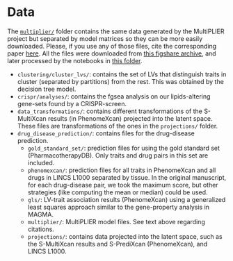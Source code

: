 # Data

The [`multiplier/`](multiplier/) folder contains the same data generated by the MultiPLIER project  but separated by model matrices so they can be more easily downloaded.
Please, if you use any of those files, cite the corresponding paper [here](https://doi.org/10.1016/j.cels.2019.04.003).
All the files were downloaded from [this figshare archive](https://doi.org/10.6084/m9.figshare.5716033.v4), and later processed by the notebooks in [this folder](https://github.com/greenelab/phenoplier/tree/master/nbs/01_preprocessing).

* `clustering/cluster_lvs/`: contains the set of LVs that distinguish traits in cluster (separated by partitions) from the rest.
This was obtained by the decision tree model.
* `crispr/analyses/`: contains the fgsea analysis on our lipids-altering gene-sets found by a CRISPR-screen.
* `data_transformations/`: contains different transformations of the S-MultiXcan results (in PhenomeXcan) projected into the latent space.
These files are transformations of the ones in the `projections/` folder.
* `drug_disease_prediction/`: contains files for the drug-disease prediction.
  * `gold_standard_set/`: prediction files for using the gold standard set (PharmacotherapyDB).
Only traits and drug pairs in this set are included.
  * `phenomexcan/`: prediction files for all traits in PhenomeXcan and all drugs in LINCS L1000 separated by tissue.
In the original manuscript, for each drug-disease pair, we took the maximum score, but other strategies (like computing the mean or median) could be used.
  * `gls/`: LV-trait association results (PhenomeXcan) using a generalized least squares approach similar to the gene-property analysis in MAGMA.
  * `multiplier/`: MultiPLIER model files. See text above regarding citations.
  * `projections/`: contains data projected into the latent space, such as the S-MultiXcan results and S-PrediXcan (PhenomeXcan), and LINCS L1000.
